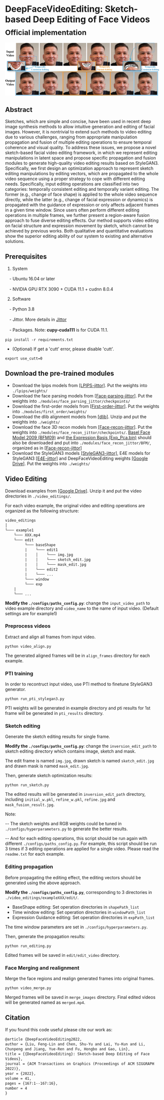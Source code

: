 # DeepFaceVideoEditing: Sketch-based Deep Editing of Face Videos<br><sub>Official implementation</sub>

![Teaser image](./img/teaser.jpg)

## Abstract
Sketches, which are simple and concise, have been used in recent deep image synthesis methods to allow intuitive generation and editing of facial images. However, it is nontrivial to extend such methods to video editing due to various challenges, ranging from appropriate manipulation propagation and fusion of multiple editing operations to ensure temporal coherence and visual quality. To address these issues, we propose a novel sketch-based facial video editing framework, in which we represent editing manipulations in latent space and propose specific propagation and fusion modules to generate high-quality video editing results based on StyleGAN3. Specifically, we first design an optimization approach to represent sketch editing manipulations by editing vectors, which are propagated to the whole video sequence using a proper strategy to cope with different editing needs. Specifically, input editing operations are classified into two categories: temporally consistent editing and temporally variant editing. The former (e.g., change of face shape) is applied to the whole video sequence directly, while the latter (e.g., change of facial expression or dynamics) is propagated with the guidance of expression or only affects adjacent frames in a given time window. Since users often perform different editing operations in multiple frames, we further present a region-aware fusion approach to fuse diverse editing effects. Our method supports video editing on facial structure and expression movement by sketch, which cannot be achieved by previous works. Both qualitative and quantitative evaluations show the superior editing ability of our system to existing and alternative solutions.

## Prerequisites

1. System

　- Ubuntu 16.04 or later

　- NVIDIA GPU RTX 3090 + CUDA 11.1 + cudnn 8.0.4

2. Software

　- Python 3.8

　- Jittor. More details in <a href="https://github.com/Jittor/Jittor" target="_blank">Jittor</a>

　- Packages. Note: **cupy-cuda111** is for CUDA 11.1. 

  ```
  pip install -r requirements.txt
  ```
  
  - (Optional) If get a 'cutt' error, please disable 'cutt'. 
  ```
  export use_cutt=0
  ``` 

## Download the pre-trained modules
- Download the lpips models from <a href="https://github.com/ty625911724/Jittor_Perceptual-Similarity-Metric
" target="_blank">[LPIPS-jittor]</a>. 
Put the weights into `./lpips/weights/`
- Download the face parsing models from <a href="https://github.com/ty625911724/jittor-face-parsing
" target="_blank">[Face-parsing-jittor]</a>. 
Put the weights into `./modules/face_parsing_jittor/checkpoints/`
- Download the first-order models from <a href="https://github.com/ty625911724/Jittor-first-order
" target="_blank">[First-order-jittor]</a>. 
Put the weights into `./modules/first_order/weights/`
- Download the dlib alignment models from <a href="http://dlib.net/files/shape_predictor_68_face_landmarks.dat.bz2
" target="_blank">[dlib]</a>. 
Unzip and put the weights into `./weights/`
- Download the face 3D recon models from <a href="https://github.com/ty625911724/Jittor-Deep3DFaceRecon
" target="_blank">[Face-recon-jittor]</a>.
Put the weights into `./modules/face_recon_jittor/checkpoints/`. [Basel Face Model 2009 (BFM09)](https://faces.dmi.unibas.ch/bfm/main.php?nav=1-0&id=basel_face_model) and [the Expression Basis (Exp_Pca.bin)](https://drive.google.com/file/d/1bw5Xf8C12pWmcMhNEu6PtsYVZkVucEN6/view?usp=sharing) should also be downloaded and put into `./modules/face_recon_jittor/BFM/`, organized as in <a href="https://github.com/ty625911724/Jittor-Deep3DFaceRecon
" target="_blank">[Face-recon-jittor]</a>
- Download the StyleGAN3 models <a href="https://github.com/ty625911724/Jittor_StyleGAN3
" target="_blank">[StyleGAN3-jittor]</a>, E4E models for StyleGAN3 <a href="https://github.com/ty625911724/Jittor_E4E
" target="_blank">[E4E-jittor]</a> and DeepFaceVideoEditing weights <a href="https://drive.google.com/drive/folders/15g31av5zR3H0BBaaksmrHhTDGhhwD4gS?usp=sharing
" target="_blank">[Google Drive]</a>. Put the weights into `./weights/`

## Video Editing
Download examples from </a><a href="https://drive.google.com/drive/folders/1MzSDIeu_QnirTNqrG7JyUKxzz0n9Rtj7?usp=sharing
" target="_blank">[Google Drive]</a>. Unzip it and put the video directories in `./video_editings/`. 

For each video example, the original video and editing operations are organized as the following structure:

```
video_editings
│
└─── example1
    └─── XXX.mp4
    └─── edit
         └─── baseShape
         |    └─── edit1
         |    │    └─── img.jpg
         |    │    └─── sketch_edit.jpg
         |    │    └─── mask_edit.jpg
         |    └─── edit2
         |    └─── ...
         └─── window
         └─── exp
    |
    └─── ...
```

**Modify the `./configs/paths_config.py`**: change the `input_video_path` to video example directory and `video_name` to the name of input video. (Default settings are for example1)

### Preprocess videos
Extract and align all frames from input video. 

  ```
  python video_align.py
  ```

The generated aligned frames will be in `align_frames` directory for each example. 

### PTI training
In order to recontruct input video, use PTI method to finetune StyleGAN3 generator. 

  ```
  python run_pti_stylegan3.py
  ```

PTI weights will be generated in example directory and pti results for 1st frame will be generated in `pti_results` directory. 

### Sketch editing

Generate the sketch editing results for single frame. 

**Modify the `./configs/paths_config.py`**: change the `inversion_edit_path` to sketch editing directory which contains image, sketch and mask. 

The edit frame is named `img.jpg`, drawn sketch is named `sketch_edit.jpg` and drawn mask is named `mask_edit.jpg`. 

Then, generate sketch optimization results: 

  ```
  python run_sketch.py
  ```

The edited results will be generated in `inversion_edit_path` directory, including `initial_w.pkl`, `refine_w.pkl`, `refine.jpg` and `mask_fusion_result.jpg`. 

Note:

-- The sketch weights and RGB weights could be tuned in `./configs/hyperparameters.py` to generate the better results. 

-- And for each editing operations, this script should be run again with different `./configs/paths_config.py`. For example, this script should be run 3 times if 3 editing operations are applied for a single video. Please read the `readme.txt` for each example. 

### Editing propagation
Before propagating the editing effect, the editing vectors should be generated using the above approach. 

**Modify the `./configs/paths_config.py`**, corresponding to 3 directories in `./video_editings/exampleXXX/edit/`.

- BaseShape editing: Set operation directories in `shapePath_list`
- Time window editing: Set operation directories in `windowPath_list`
- Expression Guidance editing: Set operation directories in `expPath_list`

The time window parameters are set in  `./configs/hyperparameters.py`. 

Then, generate the propagation results: 

  ```
  python run_editing.py
  ```

Edited frames will be saved in `edit/edit_video` directory.

### Face Merging and realignment
Merge the face regions and realign generated frames into original frames. 

  ```
  python video_merge.py
  ```

Merged frames will be saved in `merge_images` directory. Final edited videos will be generated named as `merged.mp4`. 

## Citation

If you found this code useful please cite our work as:

    @article {DeepFaceVideoEditing2022,
    author = {Liu, Feng-Lin and Chen, Shu-Yu and Lai, Yu-Kun and Li, Chunpeng and Jiang, Yue-Ren and Fu, Hongbo and Gao, Lin},
    title = {{DeepFaceVideoEditing}: Sketch-based Deep Editing of Face Videos},
    journal = {ACM Transactions on Graphics (Proceedings of ACM SIGGRAPH 2022)},
    year = {2022},
    volume = 41,
    pages = {167:1--167:16},
    number = 4
    }



